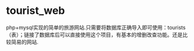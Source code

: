 # tourist_web
php+mysql实现的简单的旅游网站.只需要将数据库正确导入即可使用：tourists（表）；链接了数据库后可以直接使用这个项目，有基本的增删改查功能。还是比较简易的网站.

